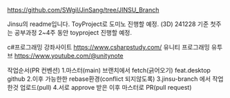 https://github.com/SWgil/JinSang/tree/JINSU_Branch

Jinsu의 readme입니다.
ToyProject로 도미노 진행할 예정. (3D)
241228 기준 첫주는 공부과정
2~4주 동안 toyproject 진행할 예정.

c#프로그래밍 강좌사이트 https://www.csharpstudy.com/ 
유니티 프로그래밍 유투브 https://www.youtube.com/@unitynote

작업순서(PR 컨벤션)
1.마스터(main) 브랜치에서 fetch(긁어오기) feat.desktop github
2.이후 가능한한 rebase환경(conflict 되지않도록)
3.jinsu-branch 에서 작업한것 업로드(pull)
4.서로 approve 받은 이후 마스터로 PR(pull request)

